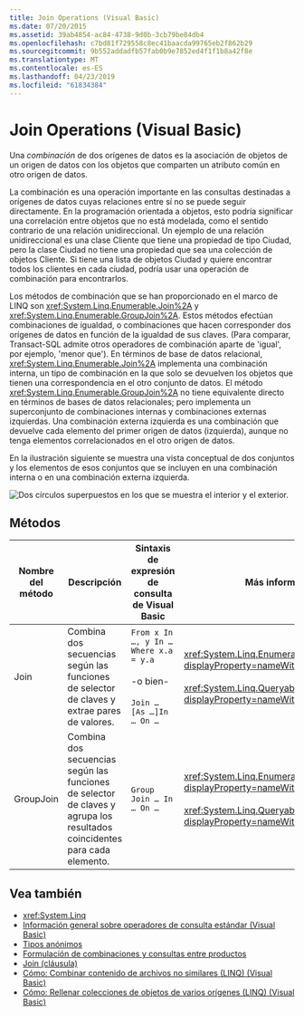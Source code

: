 ```yaml
---
title: Join Operations (Visual Basic)
ms.date: 07/20/2015
ms.assetid: 39ab4854-ac84-4738-9d0b-3cb79be84db4
ms.openlocfilehash: c7bd81f729558c8ec41baacda99765eb2f862b29
ms.sourcegitcommit: 9b552addadfb57fab0b9e7852ed4f1f1b8a42f8e
ms.translationtype: MT
ms.contentlocale: es-ES
ms.lasthandoff: 04/23/2019
ms.locfileid: "61834384"
---
```

# <a name="join-operations-visual-basic"></a>Join Operations (Visual Basic)
Una *combinación* de dos orígenes de datos es la asociación de objetos de un origen de datos con los objetos que comparten un atributo común en otro origen de datos.  
  
 La combinación es una operación importante en las consultas destinadas a orígenes de datos cuyas relaciones entre sí no se puede seguir directamente. En la programación orientada a objetos, esto podría significar una correlación entre objetos que no está modelada, como el sentido contrario de una relación unidireccional. Un ejemplo de una relación unidireccional es una clase Cliente que tiene una propiedad de tipo Ciudad, pero la clase Ciudad no tiene una propiedad que sea una colección de objetos Cliente. Si tiene una lista de objetos Ciudad y quiere encontrar todos los clientes en cada ciudad, podría usar una operación de combinación para encontrarlos.  
  
 Los métodos de combinación que se han proporcionado en el marco de LINQ son <xref:System.Linq.Enumerable.Join%2A> y <xref:System.Linq.Enumerable.GroupJoin%2A>. Estos métodos efectúan combinaciones de igualdad, o combinaciones que hacen corresponder dos orígenes de datos en función de la igualdad de sus claves. (Para comparar, Transact-SQL admite otros operadores de combinación aparte de 'igual', por ejemplo, 'menor que'). En términos de base de datos relacional, <xref:System.Linq.Enumerable.Join%2A> implementa una combinación interna, un tipo de combinación en la que solo se devuelven los objetos que tienen una correspondencia en el otro conjunto de datos. El método <xref:System.Linq.Enumerable.GroupJoin%2A> no tiene equivalente directo en términos de bases de datos relacionales; pero implementa un superconjunto de combinaciones internas y combinaciones externas izquierdas. Una combinación externa izquierda es una combinación que devuelve cada elemento del primer origen de datos (izquierda), aunque no tenga elementos correlacionados en el otro origen de datos.  
  
 En la ilustración siguiente se muestra una vista conceptual de dos conjuntos y los elementos de esos conjuntos que se incluyen en una combinación interna o en una combinación externa izquierda.  
  
 ![Dos círculos superpuestos en los que se muestra el interior y el exterior.](./media/join-operations/join-method-overlapping-circles.png)  
  
## <a name="methods"></a>Métodos  
  
|Nombre del método|Descripción|Sintaxis de expresión de consulta de Visual Basic|Más información|  
|-----------------|-----------------|------------------------------------------|----------------------|  
|Join|Combina dos secuencias según las funciones de selector de claves y extrae pares de valores.|`From x In …, y In … Where x.a = y.a`<br /><br /> -o bien-<br /><br /> `Join … [As …]In … On …`|<xref:System.Linq.Enumerable.Join%2A?displayProperty=nameWithType><br /><br /> <xref:System.Linq.Queryable.Join%2A?displayProperty=nameWithType>|  
|GroupJoin|Combina dos secuencias según las funciones de selector de claves y agrupa los resultados coincidentes para cada elemento.|`Group Join … In … On …`|<xref:System.Linq.Enumerable.GroupJoin%2A?displayProperty=nameWithType><br /><br /> <xref:System.Linq.Queryable.GroupJoin%2A?displayProperty=nameWithType>|  
  
## <a name="see-also"></a>Vea también

- <xref:System.Linq>
- [Información general sobre operadores de consulta estándar (Visual Basic)](../../../../visual-basic/programming-guide/concepts/linq/standard-query-operators-overview.md)
- [Tipos anónimos](../../../../visual-basic/programming-guide/language-features/objects-and-classes/anonymous-types.md)
- [Formulación de combinaciones y consultas entre productos](../../../../framework/data/adonet/sql/linq/formulate-joins-and-cross-product-queries.md)
- [Join (cláusula)](../../../../visual-basic/language-reference/queries/join-clause.md)
- [Cómo: Combinar contenido de archivos no similares (LINQ) (Visual Basic)](../../../../visual-basic/programming-guide/concepts/linq/how-to-join-content-from-dissimilar-files-linq.md)
- [Cómo: Rellenar colecciones de objetos de varios orígenes (LINQ) (Visual Basic)](../../../../visual-basic/programming-guide/concepts/linq/how-to-populate-object-collections-from-multiple-sources-linq.md)
